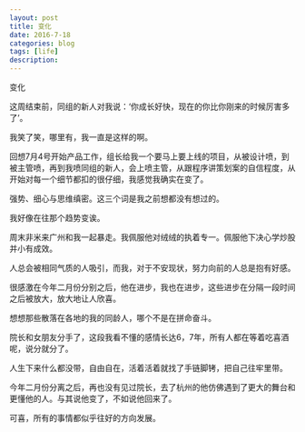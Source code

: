 ```yaml
---
layout: post
title: 变化
date: 2016-7-18
categories: blog
tags: [life]
description: 
---
```


变化

这周结束前，同组的新人对我说：‘你成长好快，现在的你比你刚来的时候厉害多了’。

我笑了笑，哪里有，我一直是这样的啊。

回想7月4号开始产品工作，组长给我一个要马上要上线的项目，从被设计喷，到被主管喷，再到我喷同组的新人，会上喷主管，从跟程序讲策划案的自信程度，从开始对每一个细节都扣的很仔细，我感觉我确实在变了。

强势、细心与思维缜密。这三个词是我之前想都没有想过的。

我好像在往那个趋势变诶。

周末非米来广州和我一起暴走。我佩服他对绒绒的执着专一。佩服他下决心学炒股并小有成效。

人总会被相同气质的人吸引，而我，对于不安现状，努力向前的人总是抱有好感。

很感激在今年二月份分别之后，他在进步，我也在进步，这些进步在分隔一段时间之后被放大，放大地让人欣喜。

想想那些散落在各地的我的同龄人，哪个不是在拼命奋斗。

院长和女朋友分手了，这段我看不懂的感情长达6，7年，所有人都在等着吃喜酒呢，说分就分了。

人生下来什么都没带，自由自在，活着活着就找了手链脚铐，把自己往牢里带。

今年二月份分离之后，再也没有见过院长，去了杭州的他仿佛遇到了更大的舞台和更懂他的人。与其说他变了，不如说他回来了。


可喜，所有的事情都似乎往好的方向发展。


